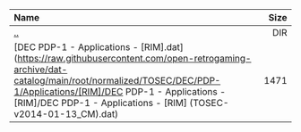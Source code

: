 |Name|Size|
|:---|---:|
|[..](../index.html)|DIR|
|[DEC PDP-1 - Applications - [RIM].dat](https://raw.githubusercontent.com/open-retrogaming-archive/dat-catalog/main/root/normalized/TOSEC/DEC/PDP-1/Applications/[RIM]/DEC PDP-1 - Applications - [RIM]/DEC PDP-1 - Applications - [RIM] (TOSEC-v2014-01-13_CM).dat)|1471|
